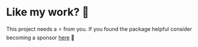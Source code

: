 # Like my work? :heartbeat:

This project needs a :star: from you.
If you found the package helpful consider becoming a sponsor [here](https://github.com/sponsors/adrien2p) :rocket:
